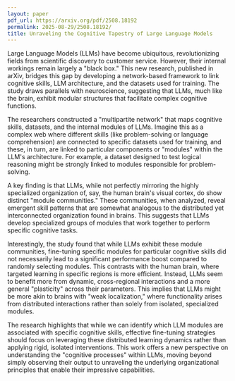 ```yaml
---
layout: paper
pdf_url: https://arxiv.org/pdf/2508.18192
permalink: 2025-08-29/2508.18192/
title: Unraveling the Cognitive Tapestry of Large Language Models
---
```




Large Language Models (LLMs) have become ubiquitous, revolutionizing fields from scientific discovery to customer service. However, their internal workings remain largely a "black box." This new research, published in arXiv, bridges this gap by developing a network-based framework to link cognitive skills, LLM architecture, and the datasets used for training. The study draws parallels with neuroscience, suggesting that LLMs, much like the brain, exhibit modular structures that facilitate complex cognitive functions.

The researchers constructed a "multipartite network" that maps cognitive skills, datasets, and the internal modules of LLMs. Imagine this as a complex web where different skills (like problem-solving or language comprehension) are connected to specific datasets used for training, and these, in turn, are linked to particular components or "modules" within the LLM's architecture. For example, a dataset designed to test logical reasoning might be strongly linked to modules responsible for problem-solving.

A key finding is that LLMs, while not perfectly mirroring the highly specialized organization of, say, the human brain's visual cortex, do show distinct "module communities." These communities, when analyzed, reveal emergent skill patterns that are somewhat analogous to the distributed yet interconnected organization found in brains. This suggests that LLMs develop specialized groups of modules that work together to perform specific cognitive tasks.

Interestingly, the study found that while LLMs exhibit these module communities, fine-tuning specific modules for particular cognitive skills did not necessarily lead to a significant performance boost compared to randomly selecting modules. This contrasts with the human brain, where targeted learning in specific regions is more efficient. Instead, LLMs seem to benefit more from dynamic, cross-regional interactions and a more general "plasticity" across their parameters. This implies that LLMs might be more akin to brains with "weak localization," where functionality arises from distributed interactions rather than solely from isolated, specialized modules.

The research highlights that while we can identify which LLM modules are associated with specific cognitive skills, effective fine-tuning strategies should focus on leveraging these distributed learning dynamics rather than applying rigid, isolated interventions. This work offers a new perspective on understanding the "cognitive processes" within LLMs, moving beyond simply observing their output to unraveling the underlying organizational principles that enable their impressive capabilities.